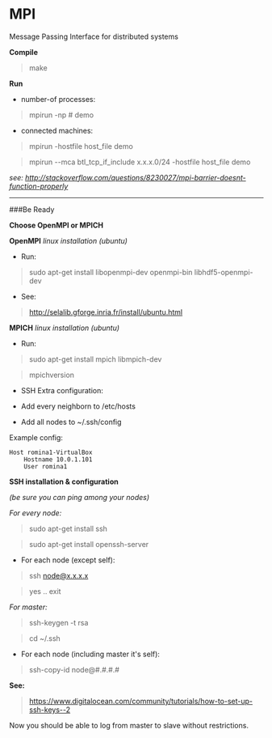 # MPI
Message Passing Interface for distributed systems

**Compile**

 > make

**Run**

* number-of processes:
 > mpirun -np # demo

* connected machines:

 > mpirun -hostfile host_file demo

 > mpirun --mca btl_tcp_if_include x.x.x.0/24 -hostfile host_file demo

*see: http://stackoverflow.com/questions/8230027/mpi-barrier-doesnt-function-properly*

---

###Be Ready

**Choose OpenMPI or MPICH**

**OpenMPI** *linux installation (ubuntu)*

* Run:
 > sudo apt-get install libopenmpi-dev openmpi-bin libhdf5-openmpi-dev

* See:
 > http://selalib.gforge.inria.fr/install/ubuntu.html

**MPICH** *linux installation (ubuntu)*

* Run:
 
 > sudo apt-get install mpich libmpich-dev
 
 > mpichversion

* SSH Extra configuration:

 - Add every neighborn to /etc/hosts
 
 - Add all nodes to ~/.ssh/config

Example config:

    Host romina1-VirtualBox
        Hostname 10.0.1.101
        User romina1

**SSH installation & configuration**

*(be sure you can ping among your nodes)*

*For every node:*

 > sudo apt-get install ssh

 > sudo apt-get install openssh-server

* For each node (except self):

 > ssh node@x.x.x.x

 > yes .. exit

*For master:*

 > ssh-keygen -t rsa

 > cd ~/.ssh

* For each node (including master it's self):

 > ssh-copy-id node@#.#.#.#

**See:**
 > https://www.digitalocean.com/community/tutorials/how-to-set-up-ssh-keys--2

Now you should be able to log from master to slave without restrictions.
